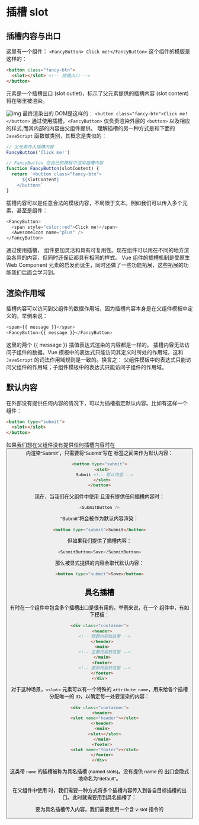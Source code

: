 # 插槽 slot

## 插槽内容与出口
这里有一个组件：
`<FancyButton> Click me!</FancyButton>`
这个组件的模版是这样的：
```html
<button class="fancy-btn">
  <slot></slot> <!-- 插槽出口 -->
</button>
```
<slot> 元素是一个插槽出口 (slot outlet)，标示了父元素提供的插槽内容 (slot content) 将在哪里被渲染。

![img](https://cn.vuejs.org/assets/slots.dbdaf1e8.png)
最终渲染出的 DOM是这样的：
`<button class="fancy-btn">Click me!</button>`
通过使用插槽，`<FancyButton>` 仅负责渲染外层的 `<button>` 以及相应的样式,而其内部的内容由父组件提供。
理解插槽的另一种方式是和下面的 `JavaScript` 函数做类别，其概念是类似的：
```js
// 父元素传入插槽内容
FancyButton('Click me!')

// FancyButton 在自己的模板中渲染插槽内容
function FancyButton(slotContent) {
  return `<button class="fancy-btn">
      ${slotContent}
    </button>`
}
```
插槽内容可以是任意合法的模板内容，不局限于文本。例如我们可以传入多个元素，甚至是组件：
```js
<FancyButton>
  <span style="color:red">Click me!</span>
  <AwesomeIcon name="plus" />
</FancyButton>
```
通过使用插槽，<FancyButton> 组件更加灵活和具有可复用性。现在组件可以用在不同的地方渲染各异的内容，但同时还保证都具有相同的样式。
Vue 组件的插槽机制是受原生 Web Component <slot> 元素的启发而诞生，同时还做了一些功能拓展，这些拓展的功能我们后面会学习到。
## 渲染作用域
插槽内容可以访问到父组件的数据作用域，因为插槽内容本身是在父组件模板中定义的。举例来说：
```js
<span>{{ message }}</span>
<FancyButton>{{ message }}</FancyButton>
```
这里的两个 {{ message }} 插值表达式渲染的内容都是一样的。
插槽内容无法访问子组件的数据。Vue 模板中的表达式只能访问其定义时所处的作用域，这和 `JavaScript` 的词法作用域规则是一致的。换言之：
父组件模板中的表达式只能访问父组件的作用域；子组件模板中的表达式只能访问子组件的作用域。
## 默认内容
在外部没有提供任何内容的情况下，可以为插槽指定默认内容。比如有这样一个 <SubmitButton> 组件：

```html
<button type="submit">
  <slot></slot>
</button>
```
如果我们想在父组件没有提供任何插槽内容时在 <button> 内渲染“Submit”，只需要将“Submit”写在 <slot> 标签之间来作为默认内容：

```html
<button type="submit">
  <slot>
    Submit <!-- 默认内容 -->
  </slot>
</button>
```
现在，当我们在父组件中使用 <SubmitButton> 且没有提供任何插槽内容时：

```js
<SubmitButton />
```
“Submit”将会被作为默认内容渲染：

```html
<button type="submit">Submit</button>
```
但如果我们提供了插槽内容：

```js
<SubmitButton>Save</SubmitButton>
```
那么被显式提供的内容会取代默认内容：

```html
<button type="submit">Save</button>
```
## 具名插槽
有时在一个组件中包含多个插槽出口是很有用的。举例来说，在一个 <BaseLayout> 组件中，有如下模板：

```html
<div class="container">
  <header>
    <!-- 标题内容放这里 -->
  </header>
  <main>
    <!-- 主要内容放这里 -->
  </main>
  <footer>
    <!-- 底部内容放这里 -->
  </footer>
</div>
```
对于这种场景，`<slot>` 元素可以有一个特殊的 `attribute name`，用来给各个插槽分配唯一的 ID，以确定每一处要渲染的内容：

```html
<div class="container">
  <header>
    <slot name="header"></slot>
  </header>
  <main>
    <slot></slot>
  </main>
  <footer>
    <slot name="footer"></slot>
  </footer>
</div>
```
这类带 `name` 的插槽被称为具名插槽 (named slots)。没有提供 name 的 <slot> 出口会隐式地命名为“default”。

在父组件中使用 <BaseLayout> 时，我们需要一种方式将多个插槽内容传入到各自目标插槽的出口。此时就需要用到具名插槽了：

要为具名插槽传入内容，我们需要使用一个含 v-slot 指令的 <template> 元素，并将目标插槽的名字传给该指令：

```js
<BaseLayout>
  <template v-slot:header>
    <!-- header 插槽的内容放这里 -->
  </template>
</BaseLayout>
```
v-slot 有对应的简写 #，因此 <template v-slot:header> 可以简写为 <template #header>。其意思就是“将这部分模板片段传入子组件的 header 插槽中”。
![img](https://cn.vuejs.org/assets/named-slots.ebb7b207.png)

下面我们给出完整的、向 <BaseLayout> 传递插槽内容的代码，指令均使用的是缩写形式：

```html
<BaseLayout>
  <template #header>
    <h1>Here might be a page title</h1>
  </template>

  <template #default>
    <p>A paragraph for the main content.</p>
    <p>And another one.</p>
  </template>

  <template #footer>
    <p>Here's some contact info</p>
  </template>
</BaseLayout>
```
当一个组件同时接收默认插槽和具名插槽时，所有位于顶级的非 <template> 节点都被隐式地视为默认插槽的内容。所以上面也可以写成：

```html
<BaseLayout>
  <template #header>
    <h1>Here might be a page title</h1>
  </template>
  <!-- 隐式的默认插槽 -->
  <p>A paragraph for the main content.</p>
  <p>And another one.</p>

  <template #footer>
    <p>Here's some contact info</p>
  </template>
</BaseLayout>
```
现在 `<template>` 元素中的所有内容都将被传递到相应的插槽。最终渲染出的 HTML 如下：

```html
<div class="container">
  <header>
    <h1>Here might be a page title</h1>
  </header>
  <main>
    <p>A paragraph for the main content.</p>
    <p>And another one.</p>
  </main>
  <footer>
    <p>Here's some contact info</p>
  </footer>
</div>
```

使用 JavaScript 函数来类比可能更有助于你来理解具名插槽：

```js
// 传入不同的内容给不同名字的插槽
BaseLayout({
  header: `...`,
  default: `...`,
  footer: `...`
})

// <BaseLayout> 渲染插槽内容到对应位置
function BaseLayout(slots) {
  return `<div class="container">
      <header>${slots.header}</header>
      <main>${slots.default}</main>
      <footer>${slots.footer}</footer>
    </div>`
}
```
## 动态插槽名
动态指令参数在 v-slot 上也是有效的，即可以定义下面这样的动态插槽名：

```html
<base-layout>
  <template v-slot:[dynamicSlotName]>
    ...
  </template>

  <!-- 缩写为 -->
  <template #[dynamicSlotName]>
    ...
  </template>
</base-layout>
```
注意这里的表达式和动态指令参数受相同的语法限制。
## 作用域插槽
在上面的渲染作用域中我们讨论到，插槽的内容无法访问到子组件的状态。
然而在某些场景下插槽的内容可能想要同时使用父组件域内和子组件域内的数据。要做到这一点，我们需要一种方法来让子组件在渲染时将一部分数据提供给插槽。
我们也确实有办法这么做！可以像对组件传递 props 那样，向一个插槽的出口上传递 attributes：
```html
<!-- <MyComponent> 的模板 -->
<div>
  <slot :text="greetingMessage" :count="1"></slot>
</div>
```
当需要接收插槽 `props` 时，默认插槽和具名插槽的使用方式有一些小区别。下面我们将先展示默认插槽如何接受 `props`，通过子组件标签上的 `v-slot` 指令，直接接收到了一个插槽 `props` 对象：

```js
<MyComponent v-slot="slotProps">
  {{ slotProps.text }} {{ slotProps.count }}
</MyComponent>
```
![img](https://cn.vuejs.org/assets/scoped-slots.1c6d5876.svg)
子组件传入插槽的 `props` 作为了 `v-slot` 指令的值，可以在插槽内的表达式中访问。
你可以将作用域插槽类比为一个传入子组件的函数。子组件会将相应的 `props` 作为参数传给它：

```js
MyComponent({
  // 类比默认插槽，将其想成一个函数
  default: (slotProps) => {
    return `${slotProps.text} ${slotProps.count}`
  }
})
function MyComponent(slots) {
  const greetingMessage = 'hello'
  return `<div>${
    // 在插槽函数调用时传入 props
    slots.default({ text: greetingMessage, count: 1 })
  }</div>`
}
```
实际上，这已经和作用域插槽的最终代码编译结果、以及手动编写渲染函数时使用作用域插槽的方式非常类似了。

`v-slot="slotProps"` 可以类比这里的函数签名，和函数的参数类似，我们也可以在 `v-slot` 中使用解构：

```js
<MyComponent v-slot="{ text, count }">
  {{ text }} {{ count }}
</MyComponent>
```
### 具名作用域插槽
具名作用域插槽的工作方式也是类似的，插槽 props 可以作为 v-slot 指令的值被访问到：v-slot:name="slotProps"。当使用缩写时是这样：

```html
<MyComponent>
  <template #header="headerProps">
    {{ headerProps }}
  </template>

  <template #default="defaultProps">
    {{ defaultProps }}
  </template>

  <template #footer="footerProps">
    {{ footerProps }}
  </template>
</MyComponent>
```
向具名插槽中传入 props：
`<slot name="header" message="hello"></slot>`
注意插槽上的 `name` 是一个 `Vue` 特别保留的 `attribute`，不会作为 `props` 传递给插槽。因此最终 `headerProps` 的结果是 `{ message: 'hello' }`。
如果你混用了具名插槽与默认插槽，则需要为默认插槽使用显式的 `<template>` 标签。尝试直接为组件添加 `v-slot` 指令将导致编译错误。这是为了避免因默认插槽的 `props` 的作用域而困惑。举例：
```html
<!-- 该模板无法编译 -->
<template>
  <MyComponent v-slot="{ message }">
    <p>{{ message }}</p>
    <template #footer>
      <!-- message 属于默认插槽，此处不可用 -->
      <p>{{ message }}</p>
    </template>
  </MyComponent>
</template>
```
为默认插槽使用显式的 <template> 标签有助于更清晰地指出 message 属性在其它插槽中不可用：
```html
<template>
  <MyComponent>
    <!-- 使用显式的默认插槽 -->
    <template #default="{ message }">
      <p>{{ message }}</p>
    </template>

    <template #footer>
      <p>Here's some contact info</p>
    </template>
  </MyComponent>
</template>
```

### 高级列表组件示例
你可能想问什么样的场景才适合用到作用域插槽，这里我们来看一个 <FancyList> 组件的例子。它会渲染一个列表，并同时会封装一些加载远端数据的逻辑、使用数据进行列表渲染、或者是像分页或无限滚动这样更进阶的功能。然而我们希望它能够保留足够的灵活性，将对单个列表元素内容和样式的控制权留给使用它的父组件。我们期望的用法可能是这样的：

```html
<FancyList :api-url="url" :per-page="10">
  <template #item="{ body, username, likes }">
    <div class="item">
      <p>{{ body }}</p>
      <p>by {{ username }} | {{ likes }} likes</p>
    </div>
  </template>
</FancyList>
```
在 <FancyList> 之中，我们可以多次渲染 <slot> 并每次都提供不同的数据 (注意我们这里使用了 v-bind 来传递插槽的 props)：

```html
<ul>
  <li v-for="item in items">
    <slot name="item" v-bind="item"></slot>
  </li>
</ul>
```

### 无渲染组件
上面的 <FancyList> 案例同时封装了可重用的逻辑 (数据获取、分页等) 和视图输出，但也将部分视图输出通过作用域插槽交给了消费者组件来管理。

如果我们将这个概念拓展一下，可以想象的是，一些组件可能只包括了逻辑而不需要自己渲染内容，视图输出通过作用域插槽全权交给了消费者组件。我们将这种类型的组件称为无渲染组件。

这里有一个无渲染组件的例子，一个封装了追踪当前鼠标位置逻辑的组件：

```js
<MouseTracker v-slot="{ x, y }">
  Mouse is at: {{ x }}, {{ y }}
</MouseTracker>
```
